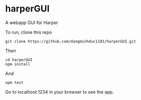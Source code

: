 # harperGUI
A webapp GUI for Harper

To run, clone this repo
```
git clone https://github.com/dangminhduc1101/harperGUI.git
```
Then 
```
cd harperGUI
npm install
```
And 
```
npm test
``` 
Go to localhost:1234 in your browser to see the app.
